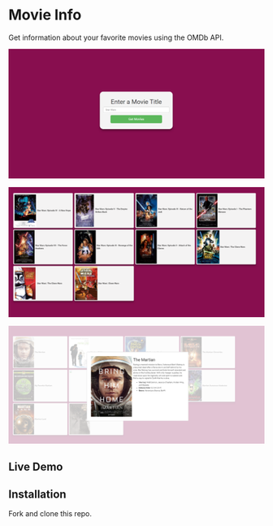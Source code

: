 # Movie Info
Get information about your favorite movies using the OMDb API.

![alt text](https://raw.githubusercontent.com/qualitydixon/Movie-Info/master/app/screenshots/screen1.png "Home Screen")

![alt text](https://raw.githubusercontent.com/qualitydixon/Movie-Info/master/app/screenshots/screen2.png "Results")

![alt text](https://raw.githubusercontent.com/qualitydixon/Movie-Info/master/app/screenshots/screen3.png "Details")

## Live Demo

## Installation

Fork and clone this repo.

